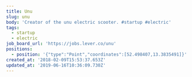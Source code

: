 ```yaml
---
title: Unu
slug: unu
body: 'Creator of the unu electric scooter. #startup #electric'
tags:
  - startup
  - electric
job_board_url: 'https://jobs.lever.co/unu'
positions:
  - position: '{"type":"Point","coordinates":[52.498407,13.3835491]}'
created_at: '2018-02-09T15:53:37.653Z'
updated_at: '2019-06-16T10:36:09.730Z'
---
```


